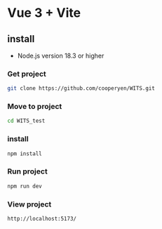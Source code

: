 # Vue 3 + Vite

## install

- Node.js version 18.3 or higher

### Get project

```bash
git clone https://github.com/cooperyen/WITS.git
```

### Move to project

```bash
cd WITS_test
```

### install

```bash
npm install
```

### Run project

```bash
npm run dev
```

### View project

```bash
http://localhost:5173/
```
